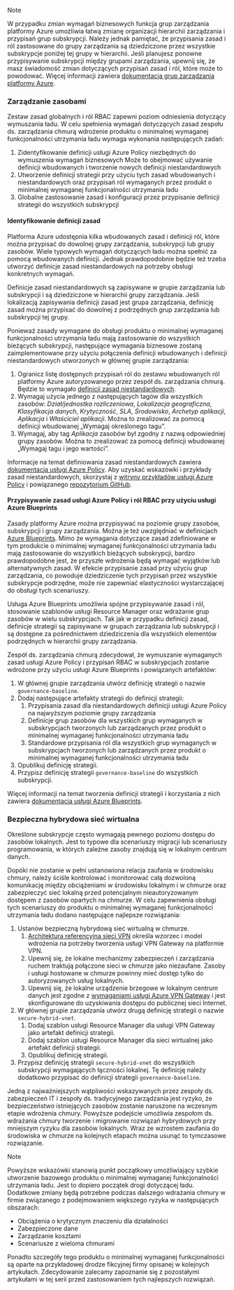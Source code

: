 <!-- TEMPLATE FILE - DO NOT ADD METADATA -->
<!-- markdownlint-disable MD002 MD041 -->
> [!NOTE]
>W przypadku zmian wymagań biznesowych funkcja grup zarządzania platformy Azure umożliwia łatwą zmianę organizacji hierarchii zarządzania i przypisań grup subskrypcji. Należy jednak pamiętać, że przypisania zasad i ról zastosowane do grupy zarządzania są dziedziczone przez wszystkie subskrypcje poniżej tej grupy w hierarchii. Jeśli planujesz ponowne przypisywanie subskrypcji między grupami zarządzania, upewnij się, że masz świadomość zmian dotyczących przypisań zasad i ról, które może to powodować. Więcej informacji zawiera [dokumentacja grup zarządzania platformy Azure](/azure/governance/management-groups).

### <a name="governance-of-resources"></a>Zarządzanie zasobami

Zestaw zasad globalnych i ról RBAC zapewni poziom odniesienia dotyczący wymuszania ładu. W celu spełnienia wymagań dotyczących zasad zespołu ds. zarządzania chmurą wdrożenie produktu o minimalnej wymaganej funkcjonalności utrzymania ładu wymaga wykonania następujących zadań:

1. Zidentyfikowanie definicji usługi Azure Policy niezbędnych do wymuszenia wymagań biznesowych Może to obejmować używanie definicji wbudowanych i tworzenie nowych definicji niestandardowych
2. Utworzenie definicji strategii przy użyciu tych zasad wbudowanych i niestandardowych oraz przypisań ról wymaganych przez produkt o minimalnej wymaganej funkcjonalności utrzymania ładu
3. Globalne zastosowanie zasad i konfiguracji przez przypisanie definicji strategii do wszystkich subskrypcji

#### <a name="identify-policy-definitions"></a>Identyfikowanie definicji zasad

Platforma Azure udostępnia kilka wbudowanych zasad i definicji ról, które można przypisać do dowolnej grupy zarządzania, subskrypcji lub grupy zasobów. Wiele typowych wymagań dotyczących ładu można spełnić za pomocą wbudowanych definicji. Jednak prawdopodobnie będzie też trzeba utworzyć definicje zasad niestandardowych na potrzeby obsługi konkretnych wymagań.

Definicje zasad niestandardowych są zapisywane w grupie zarządzania lub subskrypcji i są dziedziczone w hierarchii grupy zarządzania. Jeśli lokalizacją zapisywania definicji zasad jest grupa zarządzania, definicję zasad można przypisać do dowolnej z podrzędnych grup zarządzania lub subskrypcji tej grupy.

Ponieważ zasady wymagane do obsługi produktu o minimalnej wymaganej funkcjonalności utrzymania ładu mają zastosowanie do wszystkich bieżących subskrypcji, następujące wymagania biznesowe zostaną zaimplementowane przy użyciu połączenia definicji wbudowanych i definicji niestandardowych utworzonych w głównej grupie zarządzania:

1. Ogranicz listę dostępnych przypisań ról do zestawu wbudowanych ról platformy Azure autoryzowanego przez zespół ds. zarządzania chmurą. Będzie to wymagało [definicji zasad niestandardowych](https://github.com/Azure/azure-policy/tree/master/samples/Authorization/allowed-role-definitions). 
2. Wymagaj użycia jednego z następujących tagów dla wszystkich zasobów: *Dział/jednostka rozliczeniowa*, *Lokalizacja geograficzna*, *Klasyfikacja danych*, *Krytyczność*, *SLA*, *Środowisko*, *Archetyp aplikacji*, *Aplikacja* i *Właściciel aplikacji*. Można to zrealizować za pomocą definicji wbudowanej „Wymagaj określonego tagu”.
3. Wymagaj, aby tag *Aplikacja* zasobów był zgodny z nazwą odpowiedniej grupy zasobów. Można to zrealizować za pomocą definicji wbudowanej „Wymagaj tagu i jego wartości”.

Informacje na temat definiowania zasad niestandardowych zawiera [dokumentacja usługi Azure Policy](/azure/governance/policy/tutorials/create-custom-policy-definition). Aby uzyskać wskazówki i przykłady zasad niestandardowych, skorzystaj z [witryny przykładów usługi Azure Policy](/azure/governance/policy/samples) i powiązanego [repozytorium GitHub](https://github.com/Azure/azure-policy).

#### <a name="assign-azure-policy-and-rbac-roles-using-azure-blueprints"></a>Przypisywanie zasad usługi Azure Policy i ról RBAC przy użyciu usługi Azure Blueprints

Zasady platformy Azure można przypisywać na poziomie grupy zasobów, subskrypcji i grupy zarządzania. Można je też uwzględniać w definicjach [Azure Blueprints](/azure/governance/blueprints/overview). Mimo że wymagania dotyczące zasad zdefiniowane w tym produkcie o minimalnej wymaganej funkcjonalności utrzymania ładu mają zastosowanie do wszystkich bieżących subskrypcji, bardzo prawdopodobne jest, że przyszłe wdrożenia będą wymagać wyjątków lub alternatywnych zasad. W efekcie przypisanie zasad przy użyciu grup zarządzania, co powoduje dziedziczenie tych przypisań przez wszystkie subskrypcje podrzędne, może nie zapewniać elastyczności wystarczającej do obsługi tych scenariuszy.

Usługa Azure Blueprints umożliwia spójne przypisywanie zasad i ról, stosowanie szablonów usługi Resource Manager oraz wdrażanie grup zasobów w wielu subskrypcjach. Tak jak w przypadku definicji zasad, definicje strategii są zapisywane w grupach zarządzania lub subskrypcji i są dostępne za pośrednictwem dziedziczenia dla wszystkich elementów podrzędnych w hierarchii grupy zarządzania.

Zespół ds. zarządzania chmurą zdecydował, że wymuszanie wymaganych zasad usługi Azure Policy i przypisań RBAC w subskrypcjach zostanie wdrożone przy użyciu usługi Azure Blueprints i powiązanych artefaktów:

1. W głównej grupie zarządzania utwórz definicję strategii o nazwie `governance-baseline`.
2. Dodaj następujące artefakty strategii do definicji strategii:
    1. Przypisania zasad dla niestandardowych definicji usługi Azure Policy na najwyższym poziomie grupy zarządzania
    2. Definicje grup zasobów dla wszystkich grup wymaganych w subskrypcjach tworzonych lub zarządzanych przez produkt o minimalnej wymaganej funkcjonalności utrzymania ładu
    3. Standardowe przypisania ról dla wszystkich grup wymaganych w subskrypcjach tworzonych lub zarządzanych przez produkt o minimalnej wymaganej funkcjonalności utrzymania ładu
3. Opublikuj definicję strategii.
4. Przypisz definicję strategii `governance-baseline` do wszystkich subskrypcji.

Więcej informacji na temat tworzenia definicji strategii i korzystania z nich zawiera [dokumentacja usługi Azure Blueprints](/azure/governance/blueprints/overview).

### <a name="secure-hybrid-vnet"></a>Bezpieczna hybrydowa sieć wirtualna

Określone subskrypcje często wymagają pewnego poziomu dostępu do zasobów lokalnych. Jest to typowe dla scenariuszy migracji lub scenariuszy programowania, w których zależne zasoby znajdują się w lokalnym centrum danych.

Dopóki nie zostanie w pełni ustanowiona relacja zaufania w środowisku chmury, należy ściśle kontrolować i monitorować całą dozwoloną komunikację między obciążeniami w środowisku lokalnym i w chmurze oraz zabezpieczyć sieć lokalną przed potencjalnym nieautoryzowanym dostępem z zasobów opartych na chmurze. W celu zapewnienia obsługi tych scenariuszy do produktu o minimalnej wymaganej funkcjonalności utrzymania ładu dodano następujące najlepsze rozwiązania:

1. Ustanów bezpieczną hybrydową sieć wirtualną w chmurze.
    1. [Architektura referencyjna sieci VPN](/azure/architecture/reference-architectures/hybrid-networking/vpn) określa wzorzec i model wdrożenia na potrzeby tworzenia usługi VPN Gateway na platformie VPN.
    2. Upewnij się, że lokalne mechanizmy zabezpieczeń i zarządzania ruchem traktują połączone sieci w chmurze jako niezaufane. Zasoby i usługi hostowane w chmurze powinny mieć dostęp tylko do autoryzowanych usług lokalnych.
    3. Upewnij się, że lokalne urządzenie brzegowe w lokalnym centrum danych jest zgodne z [wymaganiami usługi Azure VPN Gateway](/azure/vpn-gateway/vpn-gateway-about-vpn-devices) i jest skonfigurowane do uzyskiwania dostępu do publicznej sieci Internet.
1. W głównej grupie zarządzania utwórz drugą definicję strategii o nazwie `secure-hybrid-vnet`.
    1. Dodaj szablon usługi Resource Manager dla usługi VPN Gateway jako artefakt definicji strategii.
    2. Dodaj szablon usługi Resource Manager dla sieci wirtualnej jako artefakt definicji strategii.
    3. Opublikuj definicję strategii.
1. Przypisz definicję strategii `secure-hybrid-vnet` do wszystkich subskrypcji wymagających łączności lokalnej. Tę definicję należy dodatkowo przypisać do definicji strategii `governance-baseline`.

Jedną z najważniejszych wątpliwości wskazywanych przez zespoły ds. zabezpieczeń IT i zespoły ds. tradycyjnego zarządzania jest ryzyko, że bezpieczeństwo istniejących zasobów zostanie naruszone na wczesnym etapie wdrożenia chmury. Powyższe podejście umożliwia zespołom ds. wdrażania chmury tworzenie i migrowanie rozwiązań hybrydowych przy mniejszym ryzyku dla zasobów lokalnych. Wraz ze wzrostem zaufania do środowiska w chmurze na kolejnych etapach można usunąć to tymczasowe rozwiązanie.

> [!NOTE]
> Powyższe wskazówki stanowią punkt początkowy umożliwiający szybkie utworzenie bazowego produktu o minimalnej wymaganej funkcjonalności utrzymania ładu. Jest to dopiero początek drogi dotyczącej ładu. Dodatkowe zmiany będą potrzebne podczas dalszego wdrażania chmury w firmie związanego z podejmowaniem większego ryzyka w następujących obszarach:
>
> - Obciążenia o krytycznym znaczeniu dla działalności
> - Zabezpieczone dane
> - Zarządzanie kosztami
> - Scenariusze z wieloma chmurami
>
> Ponadto szczegóły tego produktu o minimalnej wymaganej funkcjonalności są oparte na przykładowej drodze fikcyjnej firmy opisanej w kolejnych artykułach. Zdecydowanie zalecamy zapoznanie się z pozostałymi artykułami w tej serii przed zastosowaniem tych najlepszych rozwiązań.
